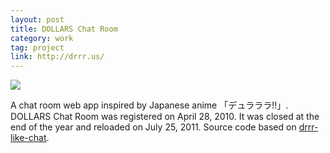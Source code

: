 ```yaml
---
layout: post
title: DOLLARS Chat Room
category: work
tag: project
link: http://drrr.us/
---
```


<img src="{{ site.file }}/durarara-banner.png">

<div class=txt>
	<p>A chat room web app inspired by Japanese anime 「デュラララ!!」. DOLLARS Chat Room was registered on April 28, 2010. It was closed at the end of the year and reloaded on July 25, 2011. Source code based on <a href="http://code.google.com/p/drrr-like-chat/">drrr-like-chat</a>.</p>
</div>